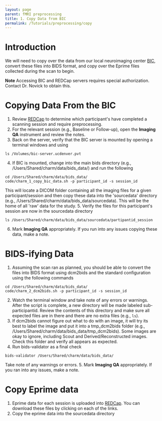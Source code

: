 ```yaml
---
layout: page
parent: fMRI preprocessing
title: 1. Copy Data from BIC
permalink: /Tutorials/preprocessing/copy
---
```


# Introduction
We will need to copy over the  data from our local neuroimaging center [BIC](https://medschool.cuanschutz.edu/psychiatry/research/services/brain-imaging-center), convert these files into BIDS format, and copy over the Eprime files collected during the scan to begin.

**Note** Accessing BIC and REDCap servers requires special authorization.  Contact Dr. Novick to obtain this.

# Copying Data From the BIC
1. Review [REDCap](https://redcap.ucdenver.edu/redcap_v14.5.19/DataExport/index.php?pid=21666&report_id=129155) to determine which participant's have completed a scanning session and require preprocessing.
2. For the relevant session (e.g., Baseline or Follow-up), open the **Imaging QA** instrument and review the notes.
3. Back on the server, verify that the BIC server is mounted by opening a terminal windows and using
```
ls /Volumes/bic-server.ucdenver.pvt
```
4. If BIC is mounted, change into the main bids directory (e.g., /Users/Shared/charm/data/bids_data/) and run the following
```
cd /Users/Shared/charm/data/bids_data/
code/charm_1_copy_bic_data.sh -p participant_id -s session_id
```
This will locate a DICOM folder containing all the imaging files for a given participant/session and then copy these data into the 'sourcedata' directory (e.g., /Users/Shared/charm/data/bids_data/sourcedata).  This will be the home of all 'raw' data for the study.
5. Verify the files for this participant's session are now in the sourcedata directory
```
ls /Users/Shared/charm/data/bids_data/sourcedata/partipantid_session
```
6. Mark **Imaging QA** appropriately. If you run into any issues copying these data, make a note.


# BIDS-ifying Data
1. Assuming the scan ran as planned, you should be able to convert the files into BIDS format using dcm2bids and the standard configuration using the following commands
```
cd /Users/Shared/charm/data/bids_data/
code/charm_2_dcm2bids.sh -p participant_id -s session_id
```
2. Watch the terminal window and take note of any errors or warnings. After the script is complete, a new directory will be made labeled sub-participantid. Review the contents of this directory and make sure all expected files are in there and there are no extra files (e.g., `ls`).
3. If dcm2bids cannot figure out what to do with an image, it will try its best to label the image and put it into a tmp_dcm2bids folder (e.g., /Users/Shared/charm/data/bids_data/tmp_dcm2bids). Some images are okay to ignore, including Scout and Derived/Reconstructed images.  Check this folder and verify all appears as expected.
4. Run bids-validator as a final check
```
bids-validator /Users/Shared/charm/data/bids_data/
```
Take note of any warnings or errors.
5. Mark **Imaging QA** appropriately. If you ran into any issues, make a note.

# Copy Eprime data
1. Eprime data for each session is uploaded into [REDCap](https://redcap.ucdenver.edu/redcap_v14.5.19/DataExport/index.php?pid=21666&report_id=129155).  You can download these files by clicking on each of the links.
2. Copy the eprime data into the sourcedata directory
